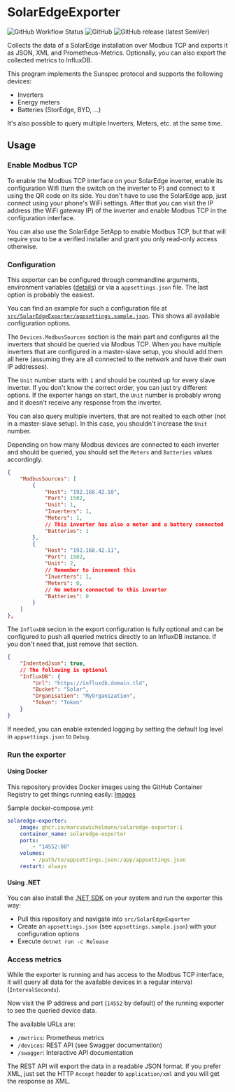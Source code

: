 # SolarEdgeExporter

![GitHub Workflow Status](https://img.shields.io/github/workflow/status/MarcusWichelmann/SolarEdgeExporter/Publish%20Docker%20image?style=for-the-badge)
![GitHub](https://img.shields.io/github/license/MarcusWichelmann/SolarEdgeExporter?style=for-the-badge)
![GitHub release (latest SemVer)](https://img.shields.io/github/v/release/MarcusWichelmann/SolarEdgeExporter?style=for-the-badge)

Collects the data of a SolarEdge installation over Modbus TCP and exports it as JSON, XML and Prometheus-Metrics. Optionally, you can also export the collected metrics to InfluxDB.

This program implements the Sunspec protocol and supports the following devices:

- Inverters
- Energy meters
- Batteries (StorEdge, BYD, ...)

It's also possible to query multiple Inverters, Meters, etc. at the same time.

## Usage

### Enable Modbus TCP

To enable the Modbus TCP interface on your SolarEdge inverter, enable its configuration Wifi (turn the switch on the inverter to P) and connect to it using the QR code on its side.
You don't have to use the SolarEdge app, just connect using your phone's WiFi settings. After that you can visit the IP address (the WiFi gateway IP) of the inverter and enable
Modbus TCP in the configuration interface.

You can also use the SolarEdge SetApp to enable Modbus TCP, but that will require you to be a verified installer and grant you only read-only access otherwise.

### Configuration

This exporter can be configured through commandline arguments, environment
variables ([details](https://docs.microsoft.com/en-us/aspnet/core/fundamentals/configuration/?view=aspnetcore-6.0#naming-of-environment-variables)) or via a `appsettings.json`
file. The last option is probably the easiest.

You can find an example for such a configuration file at [`src/SolarEdgeExporter/appsettings.sample.json`](src/SolarEdgeExporter/appsettings.sample.json). This shows all available
configuration options.

The `Devices.ModbusSources` section is the main part and configures all the inverters that should be queried via Modbus TCP. When you have multiple inverters that are configured in
a master-slave setup, you should add them all here (assuming they are all connected to the network and have their own IP addresses).

The `Unit` number starts with `1` and should be counted up for every slave inverter. If you don't know the correct order, you can just try different options. If the exporter hangs
on start, the `Unit` number is probably wrong and it doesn't receive any response from the inverter.

You can also query multiple inverters, that are not realted to each other (not in a master-slave setup). In this case, you shouldn't increase the `Unit` number.

Depending on how many Modbus devices are connected to each inverter and should be queried, you should set the `Meters` and `Batteries` values accordingly.

```json
{
    "ModbusSources": [
        {
            "Host": "192.168.42.10",
            "Port": 1502,
            "Unit": 1,
            "Inverters": 1,
            "Meters": 1,
            // This inverter has also a meter and a battery connected
            "Batteries": 1
        },
        {
            "Host": "192.168.42.11",
            "Port": 1502,
            "Unit": 2,
            // Remember to increment this
            "Inverters": 1,
            "Meters": 0,
            // No meters connected to this inverter
            "Batteries": 0
        }
    ]
},
```

The `InfluxDB` secion in the export configuration is fully optional and can be configured to push all queried metrics directly to an InfluxDB instance. If you don't need that, just
remove that section.

```json
{
    "IndentedJson": true,
    // The following is optional
    "InfluxDB": {
        "Url": "https://influxdb.domain.tld",
        "Bucket": "Solar",
        "Organisation": "MyOrganization",
        "Token": "Token"
    }
}
```

If needed, you can enable extended logging by setting the default log level in `appsettings.json` to `Debug`.

### Run the exporter

#### Using Docker

This repository provides Docker images using the GitHub Container Registry to get things running
easily: [Images](https://github.com/users/MarcusWichelmann/packages/container/package/solaredge-exporter)

Sample docker-compose.yml:

```yaml
solaredge-exporter:
    image: ghcr.io/marcuswichelmann/solaredge-exporter:1
    container_name: solaredge-exporter
    ports:
        - "14552:80"
    volumes:
        - /path/to/appsettings.json:/app/appsettings.json
    restart: always
```

#### Using .NET

You can also install the [.NET SDK](https://dotnet.microsoft.com/) on your system and run the exporter this way:

- Pull this repository and navigate into `src/SolarEdgeExporter`
- Create an `appsettings.json` (see `appsettings.sample.json`) with your configuration options
- Execute `dotnet run -c Release`

### Access metrics

While the exporter is running and has access to the Modbus TCP interface, it will query all data for the available devices in a regular interval (`IntervalSeconds`).

Now visit the IP address and port (`14552` by default) of the running exporter to see the queried device data.

The available URLs are:

- `/metrics`: Prometheus metrics
- `/devices`: REST API (see Swagger documentation)
- `/swagger`: Interactive API documentation

The REST API will export the data in a readable JSON format. If you prefer XML, just set the HTTP `Accept` header to `application/xml` and you will get the response as XML.
